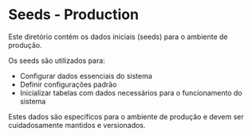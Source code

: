 # Seeds - Production

Este diretório contém os dados iniciais (seeds) para o ambiente de produção.

Os seeds são utilizados para:
- Configurar dados essenciais do sistema
- Definir configurações padrão
- Inicializar tabelas com dados necessários para o funcionamento do sistema

Estes dados são específicos para o ambiente de produção e devem ser cuidadosamente mantidos e versionados.
